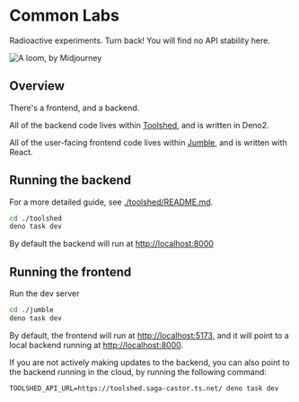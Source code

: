 # Common Labs

Radioactive experiments. Turn back! You will find no API stability here.

![A loom, by Midjourney](./docs/images/loom.jpg)

## Overview

There's a frontend, and a backend.

All of the backend code lives within [Toolshed](./toolshed), and is written in
Deno2.

All of the user-facing frontend code lives within [Jumble](./jumble), and is
written with React.

## Running the backend

For a more detailed guide, see [./toolshed/README.md](./toolshed/README.md).

```bash
cd ./toolshed
deno task dev
```

By default the backend will run at <http://localhost:8000>

## Running the frontend

Run the dev server

```bash
cd ./jumble
deno task dev
```

By default, the frontend will run at <http://localhost:5173>, and it will point
to a local backend running at <http://localhost:8000>.

If you are not actively making updates to the backend, you can also point to the
backend running in the cloud, by running the following command:

```shell
TOOLSHED_API_URL=https://toolshed.saga-castor.ts.net/ deno task dev
```
